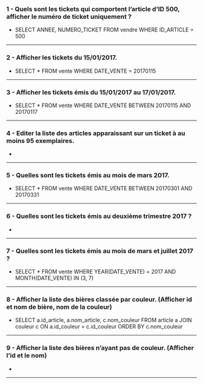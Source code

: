 ### 1 - Quels sont les tickets qui comportent l’article d’ID 500, afficher le numéro de ticket uniquement ?

- SELECT ANNEE, NUMERO_TICKET FROM vendre WHERE ID_ARTICLE = 500
---
### 2 - Afficher les tickets du 15/01/2017.

- SELECT * FROM vente WHERE DATE_VENTE = 20170115 
---
### 3 - Afficher les tickets émis du 15/01/2017 au 17/01/2017.

- SELECT * FROM vente WHERE DATE_VENTE BETWEEN 20170115 AND 20170117
---
### 4 - Editer la liste des articles apparaissant sur un ticket à au moins 95 exemplaires.

- 
---
### 5 - Quelles sont les tickets émis au mois de mars 2017.

- SELECT * FROM vente WHERE DATE_VENTE BETWEEN 20170301 AND 20170331
---
### 6 - Quelles sont les tickets émis au deuxième trimestre 2017 ?

- 
---
### 7 - Quelles sont les tickets émis au mois de mars et juillet 2017 ?

- SELECT * FROM vente WHERE YEAR(DATE_VENTE) = 2017 AND MONTH(DATE_VENTE) IN (3, 7)
---
### 8 - Afficher la liste des bières classée par couleur. (Afficher id et nom de bière, nom de la couleur)

- SELECT a.id_article, a.nom_article, c.nom_couleur FROM article a JOIN couleur c ON a.id_couleur = c.id_couleur ORDER BY c.nom_couleur
---
### 9 - Afficher la liste des bières n’ayant pas de couleur. (Afficher l’id et le nom)

- 
---